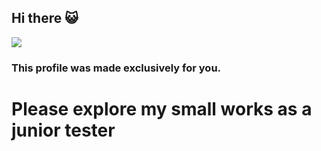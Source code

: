## Hi there 😺
<image src="https://i-enlisted.cdn.gaijin.net/original/3X/e/3/e3f05b6d800514c232643e8e5394e5f784e6ec01.jpeg">

### This profile was made exclusively for you. 
# Please explore my small works as a junior tester

